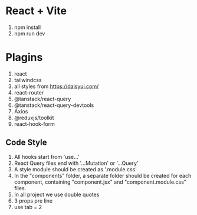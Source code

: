 # React + Vite

1. npm install
2. npm run dev


# Plagins
1. react
2. tailwindcss
3. all styles from https://daisyui.com/
4. react-router
5. @tanstack/react-query
6. @tanstack/react-query-devtools
7. Axios
8. @reduxjs/toolkit
9. react-hook-form



## Code Style
1. All hooks start from 'use...'
2. React Query files end with '...Mutation' or '...Query'
3. A style module should be created as '.module.css'
4. In the "components" folder, a separate folder should be created for each component, containing "component.jsx" and "component.module.css" files.
5. In all project we use double quotes
6. 3 props pre line
7. use tab = 2